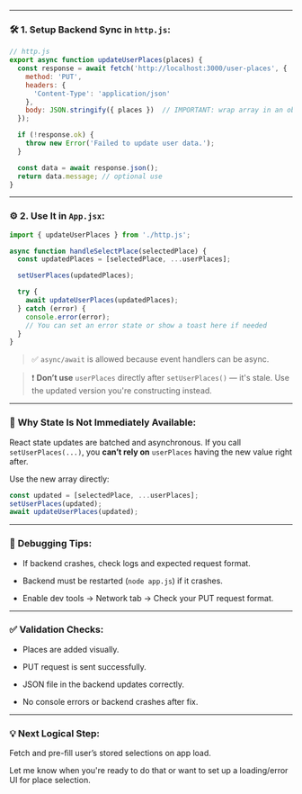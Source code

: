   

---

### 🛠 **1. Setup Backend Sync in `http.js`:**

```js
// http.js
export async function updateUserPlaces(places) {
  const response = await fetch('http://localhost:3000/user-places', {
    method: 'PUT',
    headers: {
      'Content-Type': 'application/json'
    },
    body: JSON.stringify({ places })  // IMPORTANT: wrap array in an object!
  });

  if (!response.ok) {
    throw new Error('Failed to update user data.');
  }

  const data = await response.json();
  return data.message; // optional use
}
```


---

### ⚙️ **2. Use It in `App.jsx`:**

```js
import { updateUserPlaces } from './http.js';

async function handleSelectPlace(selectedPlace) {
  const updatedPlaces = [selectedPlace, ...userPlaces];

  setUserPlaces(updatedPlaces);

  try {
    await updateUserPlaces(updatedPlaces);
  } catch (error) {
    console.error(error);
    // You can set an error state or show a toast here if needed
  }
}
```

> ✅ `async/await` is allowed because event handlers can be async.

> ❗ **Don’t use** `userPlaces` directly after `setUserPlaces()` — it's stale. Use the updated version you're constructing instead.

---

### 🧠 **Why State Is Not Immediately Available:**

React state updates are batched and asynchronous. If you call `setUserPlaces(...)`, you **can’t rely on** `userPlaces` having the new value right after.

Use the new array directly:

```js
const updated = [selectedPlace, ...userPlaces];
setUserPlaces(updated);
await updateUserPlaces(updated);
```

---

### 🧪 **Debugging Tips:**

- If backend crashes, check logs and expected request format.
    
- Backend must be restarted (`node app.js`) if it crashes.
    
- Enable dev tools → Network tab → Check your PUT request format.
    

---

### ✅ **Validation Checks:**

-  Places are added visually.
    
-  PUT request is sent successfully.
    
-  JSON file in the backend updates correctly.
    
-  No console errors or backend crashes after fix.
    

---

### 💡 **Next Logical Step:**

Fetch and pre-fill user’s stored selections on app load.

Let me know when you're ready to do that or want to set up a loading/error UI for place selection.